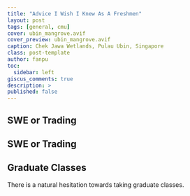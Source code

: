 ```yaml
---
title: "Advice I Wish I Knew As A Freshmen"
layout: post
tags: [general, cmu]
cover: ubin_mangrove.avif
cover_preview: ubin_mangrove.avif
caption: Chek Jawa Wetlands, Pulau Ubin, Singapore
class: post-template
author: fanpu
toc:
  sidebar: left
giscus_comments: true
description: >
published: false
---
```


## SWE or Trading

## SWE or Trading

## Graduate Classes
There is a natural hesitation towards taking graduate classes.

## 